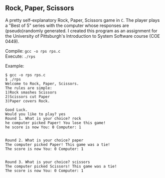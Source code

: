 ## Rock, Paper, Scissors
A pretty self-explanatory Rock, Paper, Scissors game in `C`. The player plays a "Best of 5" series with the computer whose responses are (pseudo)randomly generated. I created this program as an assignment for the University of Pittsburgh's Introduction to System Software course (COE 0449).

Compile: `gcc -o rps rps.c`  
Execute: `./rps`

Example:  
```
$ gcc -o rps rps.c
$ ./rps
Welcome to Rock, Paper, Scissors.
The rules are simple:
1)Rock smashes Scissors
2)Scissors cut Paper
3)Paper covers Rock.

Good Luck.
Would you like to play? yes
Round 1. What is your choice? rock
he computer picked Paper! You lose this game!
he score is now You: 0 Computer: 1


Round 2. What is your choice? paper
The computer picked Paper! This game was a tie!
The score is now You: 0 Computer: 1


Round 3. What is your choice? scissors
The computer picked Scissors! This game was a tie!
The score is now You: 0 Computer: 1
```
